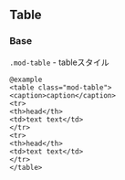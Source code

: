 ## Table

### Base

`.mod-table` - tableスタイル

    @example
    <table class="mod-table">
    <caption>caption</caption>
    <tr>
    <th>head</th>
    <td>text text</td>
    </tr>
    <tr>
    <th>head</th>
    <td>text text</td>
    </tr>
    </table>




